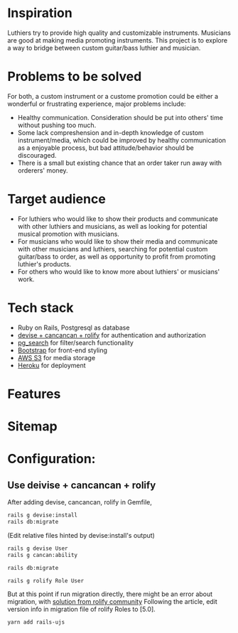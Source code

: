 # Inspiration

Luthiers try to provide high quality and customizable instruments.
Musicians are good at making media promoting instruments.
This project is to explore a way to bridge between custom guitar/bass luthier and musician.

# Problems to be solved

For both, a custom instrument or a custome promotion could be either a wonderful or frustrating experience, major problems include:
- Healthy communication. Consideration should be put into others' time without pushing too much.
- Some lack compreshension and in-depth knowledge of custom instrument/media, which could be improved by healthy communication as a enjoyable process, but bad attitude/behavior should be discouraged.
- There is a small but existing chance that an order taker run away with orderers' money.

# Target audience

- For luthiers who would like to show their products and communicate with other luthiers and musicians, as well as looking for potential musical promotion with musicians.
- For musicians who would like to show their media and communicate with other musicians and luthiers, searching for potential custom guitar/bass to order, as well as opportunity to profit from promoting luthier's products.
- For others who would like to know more about luthiers' or musicians' work.

# Tech stack

- Ruby on Rails, Postgresql as database
- [devise + cancancan + rolify]([https://](https://github.com/RolifyCommunity/rolify/wiki/Devise---CanCanCan---rolify-Tutorial)) for authentication and authorization
- [pg_search](https://github.com/Casecommons/pg_search) for filter/search functionality
- [Bootstrap](https://getbootstrap.com/) for front-end styling
- [AWS S3](https://aws.amazon.com/) for media storage
- [Heroku](https://www.heroku.com/) for deployment

# Features

# Sitemap

# Configuration:

## Use deivise + cancancan + rolify

After adding devise, cancancan, rolify in Gemfile,
```bash
rails g devise:install
rails db:migrate
```
(Edit relative files hinted by devise:install's output)
```bash
rails g devise User
rails g cancan:ability

rails db:migrate
```


```bash
rails g rolify Role User
```
But at this point if run migration directly, there might be an error about migration, with [solution from rolify community](https://github.com/RolifyCommunity/rolify/issues/444)
Following the article, edit version info in migration file of rolify Roles to [5.0].

```bash
yarn add rails-ujs
```


